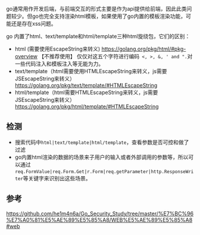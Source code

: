 go通常用作开发后端，与前端交互的形式主要是作为api提供给前端，因此此类问题较少。但go也完全支持渲染html模板，如果使用了go内置的模板渲染功能，可能还是存在xss问题。

go 内置了html、text/template和html/template三种html旋绕包，它们的区别：

- html (需要使用EscapeString来转义) https://golang.org/pkg/html/#pkg-overview 【不推荐使用】 仅仅对这五个字符进行编码` <, >, &, ' and ".`对一些代码注入和模板注入等无能为力。
- text/template（html需要使用HTMLEscapeString来转义，js需要JSEscapeString来转义） https://golang.org/pkg/text/template/#HTMLEscapeString
- html/template（html需要HTMLEscapeString来转义，js需要JSEscapeString来转义） https://golang.org/pkg/html/template/#HTMLEscapeString



## 检测

- 搜索代码中`html|text/template|html/template`，查看参数是否可控和做了过滤
- go内置html渲染的数据的场景来子用户的输入或者外部调用的参数等，所以可以通过`req.FormValue|req.Form.Get|r.Form|req.getParameter|http.ResponseWriter`等关键字来识别出这些场景。





## 参考

https://github.com/he1m4n6a/Go_Security_Study/tree/master/%E7%BC%96%E7%A0%81%E5%AE%89%E5%85%A8/WEB%E5%AE%89%E5%85%A8#web